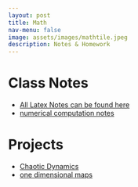 ```yaml
---
layout: post
title: Math
nav-menu: false
image: assets/images/mathtile.jpeg
description: Notes & Homework
---
```


# Class Notes

* [All Latex Notes can be found here](notes)
* [numerical computation notes](numerical-computation-notes)

# Projects

* [Chaotic Dynamics](chaotic-dynamics)
* [one dimensional maps](one-dimensional-maps)